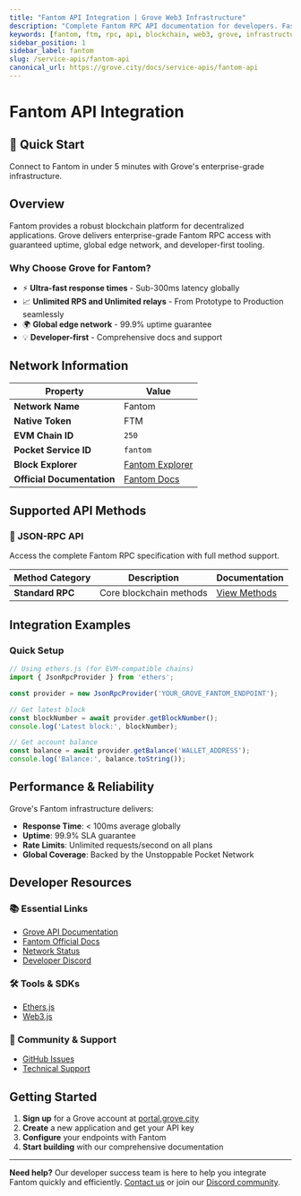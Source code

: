 ```yaml
---
title: "Fantom API Integration | Grove Web3 Infrastructure"
description: "Complete Fantom RPC API documentation for developers. Fast, reliable Fantom blockchain access with Grove's enterprise infrastructure. Get started in minutes."
keywords: [fantom, ftm, rpc, api, blockchain, web3, grove, infrastructure, developers, integration]
sidebar_position: 1
sidebar_label: fantom
slug: /service-apis/fantom-api
canonical_url: https://grove.city/docs/service-apis/fantom-api
---
```


# Fantom API Integration

<div style={{background: "linear-gradient(135deg, #13b5ec 0%, #1969ff 100%)", color: "white", padding: "1.5rem", borderRadius: "8px", margin: "1rem 0"}}>
  <h2 style={{color: "white", marginTop: 0}}>🚀 Quick Start</h2>
  <p style={{marginBottom: 0, fontSize: "1.1rem"}}>Connect to Fantom in under 5 minutes with Grove's enterprise-grade infrastructure.</p>
</div>

## Overview

Fantom provides a robust blockchain platform for decentralized applications. Grove delivers enterprise-grade Fantom RPC access with guaranteed uptime, global edge network, and developer-first tooling.

### Why Choose Grove for Fantom?

- ⚡ **Ultra-fast response times** - Sub-300ms latency globally
- 📈 **Unlimited RPS and Unlimited relays** - From Prototype to Production seamlessly
- 🌍 **Global edge network** - 99.9% uptime guarantee
- 💡 **Developer-first** - Comprehensive docs and support

## Network Information

| Property | Value |
|----------|-------|
| **Network Name** | Fantom |
| **Native Token** | FTM |
| **EVM Chain ID** | `250` |
| **Pocket Service ID** | `fantom` |
| **Block Explorer** | [Fantom Explorer](https://explorer.fantom.network/) |
| **Official Documentation** | [Fantom Docs](https://docs.fantom.foundation/) |

## Supported API Methods

### 🔌 JSON-RPC API
Access the complete Fantom RPC specification with full method support.

| Method Category | Description | Documentation |
|-----------------|-------------|---------------|
| **Standard RPC** | Core blockchain methods | [View Methods](../grove-api/api-definition/definition#json-rpc-supported-methods) |

## Integration Examples

### Quick Setup

```javascript
// Using ethers.js (for EVM-compatible chains)
import { JsonRpcProvider } from 'ethers';

const provider = new JsonRpcProvider('YOUR_GROVE_FANTOM_ENDPOINT');

// Get latest block
const blockNumber = await provider.getBlockNumber();
console.log('Latest block:', blockNumber);

// Get account balance
const balance = await provider.getBalance('WALLET_ADDRESS');
console.log('Balance:', balance.toString());
```

## Performance & Reliability

Grove's Fantom infrastructure delivers:

- **Response Time**: < 100ms average globally
- **Uptime**: 99.9% SLA guarantee  
- **Rate Limits**: Unlimited requests/second on all plans
- **Global Coverage**: Backed by the Unstoppable Pocket Network

## Developer Resources

### 📚 Essential Links
- [Grove API Documentation](../grove-api/overview/grove-api)
- [Fantom Official Docs](https://docs.fantom.foundation/)
- [Network Status](https://status.grove.city)
- [Developer Discord](https://discord.gg/build-with-grove)

### 🛠️ Tools & SDKs
- [Ethers.js](https://docs.ethers.io/)
- [Web3.js](https://web3js.readthedocs.io/)

### 💬 Community & Support
- [GitHub Issues](https://github.com/buildwithgrove/path)  
- [Technical Support](https://discord.com/channels/824324475256438814/1150805396085293106)

## Getting Started

1. **Sign up** for a Grove account at [portal.grove.city](https://portal.grove.city)
2. **Create** a new application and get your API key
3. **Configure** your endpoints with Fantom
4. **Start building** with our comprehensive documentation

---

<div style={{background: "#f8f9fa", padding: "1rem", borderLeft: "4px solid #007bff", margin: "1rem 0"}}>
  <strong>Need help?</strong> Our developer success team is here to help you integrate Fantom quickly and efficiently. <a href="mailto:portal@grove.city">Contact us</a> or join our <a href="https://discord.gg/build-with-grove">Discord community</a>.
</div>
